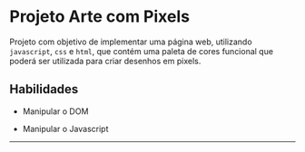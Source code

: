 # Projeto Arte com Pixels

Projeto com objetivo de implementar uma página web, utilizando `javascript`, `css` e `html`, que contém uma paleta de cores funcional que poderá ser utilizada para criar desenhos em pixels.

## Habilidades

- Manipular o DOM

- Manipular o Javascript

---
